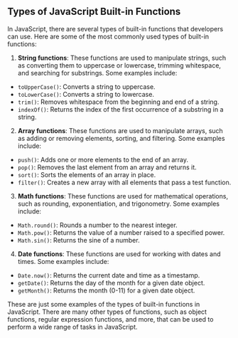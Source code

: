 ## Types of JavaScript Built-in Functions

In JavaScript, there are several types of built-in functions that developers can use. Here are some of the most commonly used types of built-in functions:

1.  **String functions**: These functions are used to manipulate strings, such as converting them to uppercase or lowercase, trimming whitespace, and searching for substrings. Some examples include:

-   `toUpperCase()`: Converts a string to uppercase.
-   `toLowerCase()`: Converts a string to lowercase.
-   `trim()`: Removes whitespace from the beginning and end of a string.
-   `indexOf()`: Returns the index of the first occurrence of a substring in a string.

2.  **Array functions**: These functions are used to manipulate arrays, such as adding or removing elements, sorting, and filtering. Some examples include:

-   `push()`: Adds one or more elements to the end of an array.
-   `pop()`: Removes the last element from an array and returns it.
-   `sort()`: Sorts the elements of an array in place.
-   `filter()`: Creates a new array with all elements that pass a test function.

3.  **Math functions**: These functions are used for mathematical operations, such as rounding, exponentiation, and trigonometry. Some examples include:

-   `Math.round()`: Rounds a number to the nearest integer.
-   `Math.pow()`: Returns the value of a number raised to a specified power.
-   `Math.sin()`: Returns the sine of a number.

4.  **Date functions**: These functions are used for working with dates and times. Some examples include:

-   `Date.now()`: Returns the current date and time as a timestamp.
-   `getDate()`: Returns the day of the month for a given date object.
-   `getMonth()`: Returns the month (0-11) for a given date object.

These are just some examples of the types of built-in functions in JavaScript. There are many other types of functions, such as object functions, regular expression functions, and more, that can be used to perform a wide range of tasks in JavaScript.